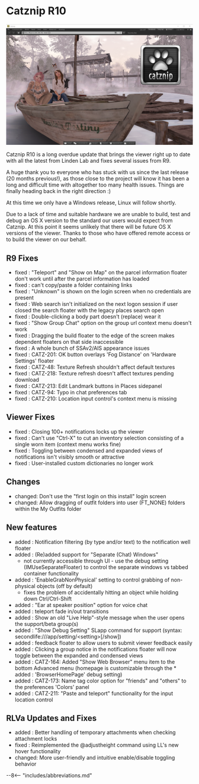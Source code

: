 # Catznip R10

![Catznip_R10](./r10/Catznip_R10.png)

Catznip R10 is a long overdue update that brings the viewer right up to date with all the latest from Linden Lab and fixes several issues from R9.

A huge thank you to everyone who has stuck with us since the last release (20 months previous!), as those close to the project will know it has been a long and difficult time with altogether too many health issues. Things are finally heading back in the right direction :)

At this time we only have a Windows release, Linux will follow shortly.

Due to a lack of time and suitable hardware we are unable to build, test and debug an OS X version to the standard our users would expect from Catznip. At this point it seems unlikely that there will be future OS X versions of the viewer. Thanks to those who have offered remote access or to build the viewer on our behalf.

## R9 Fixes

* fixed : "Teleport" and "Show on Map" on the parcel information floater don't work until after the parcel information has loaded
* fixed : can't copy/paste a folder containing links
* fixed : "Unknown" is shown on the login screen when no credentials are present
* fixed : Web search isn't initialized on the next logon session if user closed the search floater with the legacy places search open
* fixed : Double-clicking a body part doesn't (replace) wear it
* fixed : "Show Group Chat" option on the group url context menu doesn't work
* fixed : Dragging the build floater to the edge of the screen makes dependent floaters on that side inaccessible
* fixed : A whole bunch of SSAv2/AIS appearance issues
* fixed : CATZ-201: OK button overlays 'Fog Distance' on 'Hardware Settings' floater
* fixed : CATZ-48: Texture Refresh shouldn't affect default textures
* fixed : CATZ-218: Texture refresh doesn't affect textures pending download
* fixed : CATZ-213: Edit Landmark buttons in Places sidepanel
* fixed : CATZ-94: Typo in chat preferences tab
* fixed : CATZ-210: Location input control's context menu is missing

## Viewer Fixes

* fixed : Closing 100+ notifications locks up the viewer
* fixed : Can't use "Ctrl-X" to cut an inventory selection consisting of a single worn item (context menu works fine)
* fixed : Toggling between condensed and expanded views of notifications isn't visibly smooth or attractive
* fixed : User-installed custom dictionaries no longer work

## Changes

* changed: Don't use the "first login on this install" login screen
* changed: Allow dragging of outfit folders into user (FT_NONE) folders within the My Outfits folder

## New features

* added : Notification filtering (by type and/or text) to the notification well floater
* added : (Re)added support for "Separate (Chat) Windows"
  * not currently accessible through UI - use the debug setting (IMUseSeparateFloater) to control the separate windows vs tabbed container functionality
* added : 'EnableGrabNonPhysical' setting to control grabbing of non-physical objects (off by default)
  * fixes the problem of accidentally hitting an object while holding down Ctrl/Ctrl-Shift
* added : "Ear at speaker position" option for voice chat
* added : teleport fade in/out transitions
* added : Show an old "Live Help"-style message when the user opens the support/beta group(s)
* added : "Show Debug Setting" SLapp command for support (syntax: secondlife:///app/setting/&lt;setting&gt;[/show])
* added : feedback floater to allow users to submit viewer feedback easily
* added : Clicking a group notice in the notifications floater will now toggle between the expanded and condensed views
* added : CATZ-164: Added "Show Web Browser" menu item to the bottom Advanced menu (homepage is customizable through the * added : 'BrowserHomePage' debug setting)
* added : CATZ-173: Name tag color option for "friends" and "others" to the preferences 'Colors' panel
* added : CATZ-211: "Paste and teleport" functionality for the input location control

## RLVa Updates and Fixes

* added : Better handling of temporary attachments when checking attachment locks
* fixed : Reimplemented the @adjustheight command using LL's new hover functionality
* changed: More user-friendly and intuitive enable/disable toggling behavior

--8<-- "includes/abbreviations.md"
